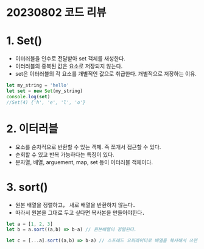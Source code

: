20230802 코드 리뷰
=============================

# 1. **Set()**
- 이터러블을 인수로 전달받아 set 객체를 새성한다.
- 이터러블의 중복된 값은 요소로 저장되지 않는다.
- set은 이터러블의 각 요소를 개별적인 값으로 취급한다. 개별적으로 저장하는 이유.

```jsx
let my_string = 'hello'
let set = new Set(my_string)
console.log(set)
//Set(4) {'h', 'e', 'l', 'o'}
```
    

# 2. **이터러블**
- 요소를 순차적으로 반환할 수 있는 객체. 즉 쪼개서 접근할 수 있다.
- 순회할 수 있고 반복 가능하다는 특징이 있다.
- 문자열, 배열, arguement, map, set 등이 이터러블 객체이다.



# 3. **sort()**
    
- 원본 배열을 정렬하고， 새로 배열을 반환하지 않는다．
- 따라서 원본을 그대로 두고 싶다면 복사본을 만들어야한다．

```jsx
let a = [1, 2, 3]
let b = a.sort((a,b) => b-a) // 원본배열이 정렬된다.

let c = [...a].sort((a,b) => b-a) // 스프레드 오퍼레이터로 배열을 복사해서 쓰면 문제 해결!
```